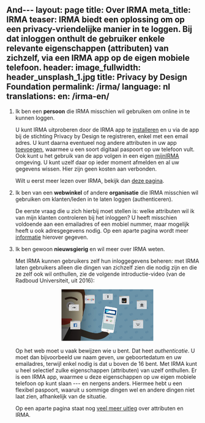 And---
layout: page
title: Over IRMA
meta_title: IRMA
teaser: IRMA biedt een oplossing om op een privacy-vriendelijke manier in te loggen. Bij dat inloggen onthult de gebruiker enkele relevante eigenschappen (attributen) van zichzelf, via een IRMA app op de eigen mobiele telefoon. 
header:
  image_fullwidth: header_unsplash_1.jpg
  title: Privacy by Design Foundation
permalink: /irma/
language: nl
translations:
  en: /irma-en/
---


 1. Ik ben een **persoon** die IRMA misschien wil gebruiken om online
    in te kunnen loggen.

    U kunt IRMA uitproberen door de IRMA app te
    [installeren](/download) en u via de app bij de stichting Privacy
    by Design te registreren, enkel met een email adres. U kunt daarna
    eventueel nog andere attributen in uw app [toevoegen](/uitgifte),
    waarmee u een soort digitaal paspoort op uw telefoon vult. Ook
    kunt u het gebruik van de app volgen in een eigen
    [mijnIRMA](/mijnirma) omgeving. U kunt uzelf daar op ieder moment
    afmelden en al uw gegevens wissen.  Hier zijn geen kosten aan
    verbonden.

    Wilt u eerst meer lezen over IRMA, bekijk dan [deze pagina](/irma-uitleg).

 2. Ik ben van een **webwinkel** of andere **organisatie** die IRMA
    misschien wil gebruiken om klanten/leden in te laten loggen
    (authenticeren).

    De eerste vraag die u zich hierbij moet stellen is: welke
    attributen wil ik van mijn klanten controleren bij het inloggen? U
    heeft misschien voldoende aan een emailadres of een mobiel nummer,
    maar mogelijk heeft u ook adresgegevens nodig. Op een aparte
    pagina wordt meer [informatie](/irma-controleur) hierover gegeven.

 3. Ik ben gewoon **nieuwsgierig** en wil meer over IRMA weten.

    Met IRMA kunnen gebruikers zelf hun inloggegevens beheren&#58; met
    IRMA laten gebruikers alleen die dingen van zichzelf zien die
    nodig zijn en die ze zelf ook wil onthullen, zie de volgende
    introductie-video (van de Radboud Universiteit, uit 2016)&#58;

    <p align="center"><a
    href="https://www.youtube.com/watch?v=q6IihEQFPys"><img
    src="../images/irma-video-screenshot.png" alt="IRMA video"
    style="width: 50%; height: 50%"/></a></p>

    Op het web moet u vaak bewijzen wie u bent. Dat heet
    *authenticatie*. U moet dan bijvoorbeeld uw naam geven, uw
    geboortedatum en uw emailadres, terwijl enkel nodig is dat u boven
    de 16 bent. Met IRMA kunt u heel selectief zulke eigenschappen
    (attributen) van uzelf onthullen. Er is een IRMA app, waarmee u
    deze eigenschappen op uw eigen mobiele telefoon op kunt slaan ---
    en nergens anders. Hiermee hebt u een flexibel paspoort, waaruit
    u sommige dingen wel en andere dingen niet laat zien, afhankelijk
    van de situatie.

    Op een aparte pagina staat nog [veel meer uitleg](/irma-uitleg)
    over attributen en IRMA.
